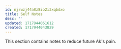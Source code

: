 ```yaml
---
id: njrwzj44a8z8io2i3xqbdxo
title: Self Notes
desc: ''
updated: 1717944061612
created: 1717944043829
---
```


This section contains notes to reduce future Ak's pain.
